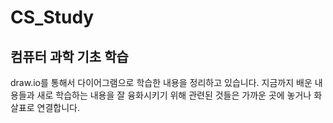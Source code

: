 # CS_Study
 컴퓨터 과학 기초 학습
 ---
 draw.io를 통해서 다이어그램으로 학습한 내용을 정리하고 있습니다.
 지금까지 배운 내용들과 새로 학습하는 내용을 잘 융화시키기 위해 관련된 것들은 가까운 곳에 놓거나 화살표로 연결합니다.
 
